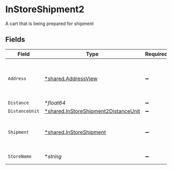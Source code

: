 # InStoreShipment2

A cart that is being prepared for shipment


## Fields

| Field                                                                                              | Type                                                                                               | Required                                                                                           | Description                                                                                        | Example                                                                                            |
| -------------------------------------------------------------------------------------------------- | -------------------------------------------------------------------------------------------------- | -------------------------------------------------------------------------------------------------- | -------------------------------------------------------------------------------------------------- | -------------------------------------------------------------------------------------------------- |
| `Address`                                                                                          | [*shared.AddressView](../../../pkg/models/shared/addressview.md)                                   | :heavy_minus_sign:                                                                                 | The address object returned in the response.                                                       |                                                                                                    |
| `Distance`                                                                                         | **float64*                                                                                         | :heavy_minus_sign:                                                                                 | N/A                                                                                                | 1.2                                                                                                |
| `DistanceUnit`                                                                                     | [*shared.InStoreShipment2DistanceUnit](../../../pkg/models/shared/instoreshipment2distanceunit.md) | :heavy_minus_sign:                                                                                 | N/A                                                                                                |                                                                                                    |
| `Shipment`                                                                                         | [*shared.InStoreShipment](../../../pkg/models/shared/instoreshipment.md)                           | :heavy_minus_sign:                                                                                 | A cart that is being prepared for shipment                                                         |                                                                                                    |
| `StoreName`                                                                                        | **string*                                                                                          | :heavy_minus_sign:                                                                                 | N/A                                                                                                | My Store                                                                                           |